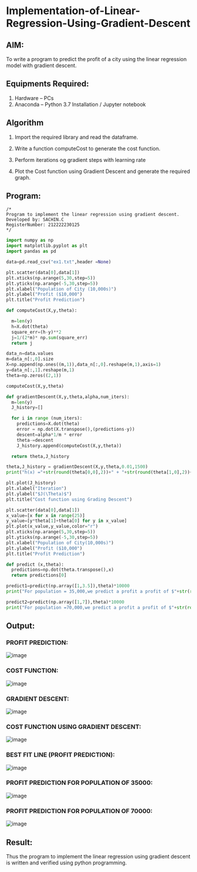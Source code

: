 # Implementation-of-Linear-Regression-Using-Gradient-Descent

## AIM:
To write a program to predict the profit of a city using the linear regression model with gradient descent.

## Equipments Required:
1. Hardware – PCs
2. Anaconda – Python 3.7 Installation / Jupyter notebook

## Algorithm
1. Import the required library and read the dataframe.

2. Write a function computeCost to generate the cost function.

3. Perform iterations og gradient steps with learning rate

4. Plot the Cost function using Gradient Descent and generate the required graph.


## Program:
```
/*
Program to implement the linear regression using gradient descent.
Developed by: SACHIN.C
RegisterNumber: 212222230125 
*/
```
```PYTHON
import numpy as np
import matplotlib.pyplot as plt
import pandas as pd

data=pd.read_csv("ex1.txt",header =None)

plt.scatter(data[0],data[1])
plt.xticks(np.arange(5,30,step=5))
plt.yticks(np.arange(-5,30,step=5))
plt.xlabel("Population of City (10,000s)")
plt.ylabel("Profit ($10,000")
plt.title("Profit Prediction")

def computeCost(X,y,theta):

  m=len(y)
  h=X.dot(theta)
  square_err=(h-y)**2
  j=1/(2*m)* np.sum(square_err)
  return j

data_n=data.values
m=data_n[:,0].size
X=np.append(np.ones((m,1)),data_n[:,0].reshape(m,1),axis=1)
y=data_n[:,1].reshape(m,1)
theta=np.zeros((2,1))

computeCost(X,y,theta)

def gradientDescent(X,y,theta,alpha,num_iters):
  m=len(y)
  J_history=[]

  for i in range (num_iters):
    predictions=X.dot(theta)
    error = np.dot(X.transpose(),(predictions-y))
    descent=alpha*1/m * error
    theta-=descent
    J_history.append(computeCost(X,y,theta))

  return theta,J_history  

theta,J_history = gradientDescent(X,y,theta,0.01,1500)
print("h(x) ="+str(round(theta[0,0],2))+" + "+str(round(theta[1,0],2))+"x1" )

plt.plot(J_history)
plt.xlabel("Iteration")
plt.ylabel("$J(\Theta)$")
plt.title("Cost function using Grading Descent")

plt.scatter(data[0],data[1])
x_value=[x for x in range(25)]
y_value=[y*theta[1]+theta[0] for y in x_value]
plt.plot(x_value,y_value,color="r")
plt.xticks(np.arange(5,30,step=5))
plt.yticks(np.arange(-5,30,step=5))
plt.xlabel("Population of City(10,000s)")
plt.ylabel("Profit ($10,000")
plt.title("Profit Prediction")

def predict (x,theta):
  predictions=np.dot(theta.transpose(),x)
  return predictions[0]

predict1=predict(np.array([1,3.5]),theta)*10000
print("For population = 35,000,we predict a profit a profit of $"+str(round(predict1,0)))

predict2=predict(np.array([1,7]),theta)*10000
print("For population =70,000,we predict a profit a profit of $"+str(round(predict2,0)))
```

## Output:

### PROFIT PREDICTION:

![image](https://github.com/Sachin-vlr/Implementation-of-Linear-Regression-Using-Gradient-Descent/assets/113497666/36e4aa06-efa7-46d0-8426-aa6a56f551e2)

### COST FUNCTION:

![image](https://github.com/Sachin-vlr/Implementation-of-Linear-Regression-Using-Gradient-Descent/assets/113497666/adc4c075-a56a-43f0-8107-2bc8b200d627)

### GRADIENT DESCENT:

![image](https://github.com/Sachin-vlr/Implementation-of-Linear-Regression-Using-Gradient-Descent/assets/113497666/2d4c143c-520b-4c10-8448-41252d9f35a2)

### COST FUNCTION USING GRADIENT DESCENT:

![image](https://github.com/Sachin-vlr/Implementation-of-Linear-Regression-Using-Gradient-Descent/assets/113497666/9b366557-997d-4318-a6f9-b9b1e813cb91)

### BEST FIT LINE (PROFIT PREDICTION):

![image](https://github.com/Sachin-vlr/Implementation-of-Linear-Regression-Using-Gradient-Descent/assets/113497666/23081571-0c7b-4256-86aa-efefff666358)

### PROFIT PREDICTION FOR POPULATION OF 35000:

![image](https://github.com/Sachin-vlr/Implementation-of-Linear-Regression-Using-Gradient-Descent/assets/113497666/728dea11-88c0-4b1a-96e5-5ca8eb57ad2e)

### PROFIT PREDICTION FOR POPULATION OF 70000:

![image](https://github.com/Sachin-vlr/Implementation-of-Linear-Regression-Using-Gradient-Descent/assets/113497666/65385352-b0a4-447c-8503-4903023f9b78)

## Result:
Thus the program to implement the linear regression using gradient descent is written and verified using python programming.
